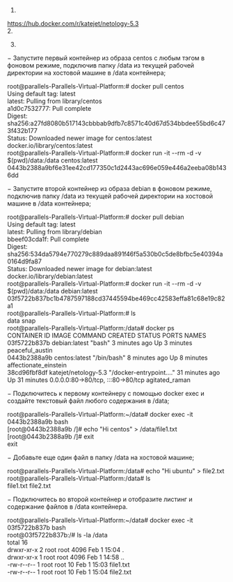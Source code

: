 1.  
https://hub.docker.com/r/katejet/netology-5.3  
2.
  
3.
−	Запустите первый контейнер из образа centos c любым тэгом в фоновом режиме, подключив папку /data из текущей рабочей директории на хостовой машине в /data контейнера;  
  
root@parallels-Parallels-Virtual-Platform:# docker pull centos  
Using default tag: latest  
latest: Pulling from library/centos  
a1d0c7532777: Pull complete  
Digest:  sha256:a27fd8080b517143cbbbab9dfb7c8571c40d67d534bbdee55bd6c473f432b177   
Status: Downloaded newer image for centos:latest  
docker.io/library/centos:latest  
root@parallels-Parallels-Virtual-Platform:# docker run -it --rm -d -v $(pwd)/data:/data centos:latest  
0443b2388a9bf6e31ee42cd177350c1d2443ac696e059e446a2eeba08b1436dd  
  
−	Запустите второй контейнер из образа debian в фоновом режиме, подключив папку /data из текущей рабочей директории на хостовой машине в /data контейнера;  
  
root@parallels-Parallels-Virtual-Platform:# docker pull debian  
Using default tag: latest  
latest: Pulling from library/debian  
bbeef03cda1f: Pull complete  
Digest:  sha256:534da5794e770279c889daa891f46f5a530b0c5de8bfbc5e40394a0164d9fa87  
Status: Downloaded newer image for debian:latest  
docker.io/library/debian:latest   
root@parallels-Parallels-Virtual-Platform:# docker run -it --rm -d -v $(pwd)/data:/data debian:latest  
03f5722b837bc1b4787597188cd37445594be469cc42583effa81c68e19c82a1  
root@parallels-Parallels-Virtual-Platform:# ls  
data  snap  
root@parallels-Parallels-Virtual-Platform:/data# docker ps  
CONTAINER ID   IMAGE                  COMMAND                  CREATED          STATUS          PORTS                               NAMES   
03f5722b837b   debian:latest          "bash"                   3 minutes ago    Up 3 minutes                                        peaceful_austin   
0443b2388a9b   centos:latest          "/bin/bash"              8 minutes ago    Up 8 minutes                                        affectionate_einstein   
38cd96fbf8df   katejet/netology-5.3   "/docker-entrypoint.…"   31 minutes ago   Up 31 minutes   0.0.0.0:80->80/tcp, :::80->80/tcp   agitated_raman   
  
−	Подключитесь к первому контейнеру с помощью docker exec и создайте текстовый файл любого содержания в /data;  
  
root@parallels-Parallels-Virtual-Platform:~/data# docker exec -it 0443b2388a9b bash  
[root@0443b2388a9b /]# echo "Hi centos" > /data/file1.txt  
[root@0443b2388a9b /]# exit   
exit  
  
−	Добавьте еще один файл в папку /data на хостовой машине;  
  
root@parallels-Parallels-Virtual-Platform:/data# echo "Hi ubuntu" > file2.txt  
root@parallels-Parallels-Virtual-Platform:/data# ls  
file1.txt  file2.txt  
  
−	Подключитесь во второй контейнер и отобразите листинг и содержание файлов в /data контейнера.  
  
root@parallels-Parallels-Virtual-Platform:~/data# docker exec -it 03f5722b837b bash  
root@03f5722b837b:/# ls -la /data  
total 16  
drwxr-xr-x 2 root root 4096 Feb  1 15:04 .  
drwxr-xr-x 1 root root 4096 Feb  1 14:58 ..  
-rw-r--r-- 1 root root   10 Feb  1 15:03 file1.txt   
-rw-r--r-- 1 root root   10 Feb  1 15:04 file2.txt  
